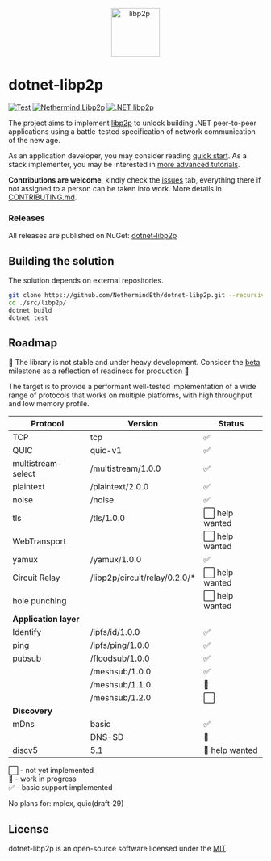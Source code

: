 <p align="center">
  <picture>
    <source media="(prefers-color-scheme: dark)" srcset="https://github.com/libp2p/libp2p/blob/master/logo/white-bg-2.png?raw=true">
    <source media="(prefers-color-scheme: light)" srcset="https://github.com/libp2p/libp2p/blob/master/logo/black-bg-2.png?raw=true">
    <img alt="libp2p" src="https://github.com/libp2p/libp2p/blob/master/logo/black-bg-2.png?raw=true" height="96">
  </picture>
</p>

# dotnet-libp2p

[![Test](https://github.com/nethermindeth/dotnet-libp2p/actions/workflows/test.yml/badge.svg)](https://github.com/nethermindeth/dotnet-libp2p/actions/workflows/test.yml)
[![Nethermind.Libp2p](https://img.shields.io/nuget/v/Nethermind.Libp2p)](https://www.nuget.org/packages/Nethermind.Libp2p)
[![.NET libp2p](https://img.shields.io/badge/telegram-.NET%20libp2p-blue?logo=telegram)](https://t.me/dotnet_libp2p)

The project aims to implement [libp2p](https://libp2p.io) to unlock building .NET peer-to-peer applications using a battle-tested specification of network communication of the new age.

As an application developer, you may consider reading [quick start](./docs/README.md).
As a stack implementer, you may be interested in [more advanced tutorials](./docs/development/README.md).

**Contributions are welcome**, kindly check the [issues](https://github.com/NethermindEth/dotnet-libp2p/issues) tab, everything there if not assigned to a person can be taken into work. More details in [CONTRIBUTING.md](./CONTRIBUTING.md).

### Releases
All releases are published on NuGet: [dotnet-libp2p](https://www.nuget.org/packages?q=Nethermind.Libp2p&includeComputedFrameworks=true&prerel=true&sortby=created-desc)

## Building the solution

The solution depends on external repositories.

```sh
git clone https://github.com/NethermindEth/dotnet-libp2p.git --recursive
cd ./src/libp2p/
dotnet build
dotnet test
```

## Roadmap

🚧 The library is not stable and under heavy development. Consider the [beta](https://github.com/NethermindEth/dotnet-libp2p/milestone/5) milestone as a reflection of readiness for production 🚧

The target is to provide a performant well-tested implementation of a wide range of protocols that works on multiple platforms, with high throughput and low memory profile.


| Protocol           | Version            | Status          |
|--------------------|--------------------|-----------------|
| TCP                | tcp                | ✅             |
| QUIC               | quic-v1            | ✅             |
| multistream-select | /multistream/1.0.0 | ✅             |
| plaintext          | /plaintext/2.0.0   | ✅             |
| noise              | /noise             | ✅             |
| tls                | /tls/1.0.0         | ⬜ help wanted |
| WebTransport       |                    | ⬜ help wanted |
| yamux              | /yamux/1.0.0       | ✅             |
| Circuit Relay      | /libp2p/circuit/relay/0.2.0/* | ⬜ help wanted |
| hole punching      |                    | ⬜ help wanted |
| **Application layer**
| Identify           | /ipfs/id/1.0.0     | ✅             |
| ping               | /ipfs/ping/1.0.0   | ✅             |
| pubsub             | /floodsub/1.0.0    | ✅             |
|                    | /meshsub/1.0.0     | ✅             |
|                    | /meshsub/1.1.0     | 🚧             |
|                    | /meshsub/1.2.0     | ⬜             |
| **Discovery**
| mDns               | basic              | ✅             |
|                    | DNS-SD             | 🚧             |
| [discv5](https://github.com/Pier-Two/Lantern.Discv5) | 5.1 | 🚧 help wanted |

⬜ - not yet implemented<br>
🚧 - work in progress<br>
✅ - basic support implemented

No plans for: mplex, quic(draft-29)

## License

dotnet-libp2p is an open-source software licensed under the [MIT](https://github.com/nethermindeth/dotnet-libp2p/blob/main/LICENSE).
